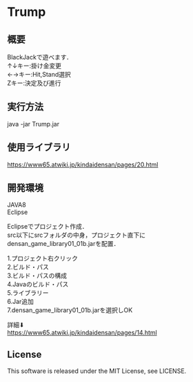 # Trump

## 概要
BlackJackで遊べます．  
↑↓キー:掛け金変更  
←→キー:Hit,Stand選択  
Zキー:決定及び進行  

## 実行方法
java -jar Trump.jar  

## 使用ライブラリ
https://www65.atwiki.jp/kindaidensan/pages/20.html

## 開発環境
JAVA8  
Eclipse  

Eclipseでプロジェクト作成．  
src以下にsrcフォルダの中身，プロジェクト直下にdensan_game_library01_01b.jarを配置．  

1.プロジェクト右クリック  
2.ビルド・パス  
3.ビルド・パスの構成  
4.Javaのビルド・パス  
5.ライブラリー  
6.Jar追加  
7.densan_game_library01_01b.jarを選択しOK  

詳細⬇︎  
https://www65.atwiki.jp/kindaidensan/pages/14.html  

## License
This software is released under the MIT License, see LICENSE.
